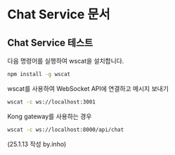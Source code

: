 # Chat Service 문서

## Chat Service 테스트

다음 명령어를 실행하여 wscat을 설치합니다.

```bash
npm install -g wscat
```

wscat를 사용하여 WebSocket API에 연결하고 메시지 보내기

```bash
wscat -c ws://localhost:3001
```

Kong gateway를 사용하는 경우

```bash
wscat -c ws://localhost:8000/api/chat
```

(25.1.13 작성 by.inho)
